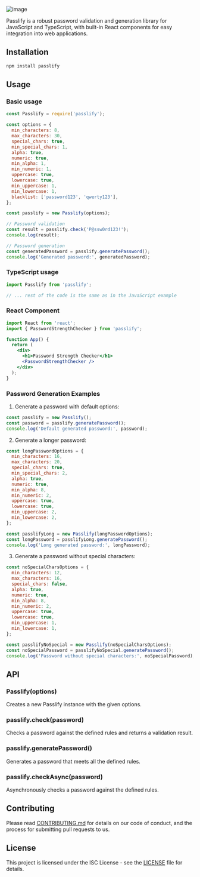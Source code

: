![image](https://github.com/user-attachments/assets/22134253-1840-4309-bab6-f1d4a87f4e94)


Passlify is a robust password validation and generation library for JavaScript and TypeScript, with built-in React components for easy integration into web applications.

## Installation

```bash
npm install passlify
```

## Usage

### Basic usage

```javascript
const Passlify = require('passlify');

const options = {
  min_characters: 8,
  max_characters: 30,
  special_chars: true,
  min_special_chars: 1,
  alpha: true,
  numeric: true,
  min_alpha: 1,
  min_numeric: 1,
  uppercase: true,
  lowercase: true,
  min_uppercase: 1,
  min_lowercase: 1,
  blacklist: ['password123', 'qwerty123'],
};

const passlify = new Passlify(options);

// Password validation
const result = passlify.check('P@ssw0rd123!');
console.log(result);

// Password generation
const generatedPassword = passlify.generatePassword();
console.log('Generated password:', generatedPassword);
```

### TypeScript usage

```typescript
import Passlify from 'passlify';

// ... rest of the code is the same as in the JavaScript example
```

### React Component

```jsx
import React from 'react';
import { PasswordStrengthChecker } from 'passlify';

function App() {
  return (
    <div>
      <h1>Password Strength Checker</h1>
      <PasswordStrengthChecker />
    </div>
  );
}
```

### Password Generation Examples

1. Generate a password with default options:

```javascript
const passlify = new Passlify();
const password = passlify.generatePassword();
console.log('Default generated password:', password);
```

2. Generate a longer password:

```javascript
const longPasswordOptions = {
  min_characters: 16,
  max_characters: 20,
  special_chars: true,
  min_special_chars: 2,
  alpha: true,
  numeric: true,
  min_alpha: 8,
  min_numeric: 2,
  uppercase: true,
  lowercase: true,
  min_uppercase: 2,
  min_lowercase: 2,
};

const passlifyLong = new Passlify(longPasswordOptions);
const longPassword = passlifyLong.generatePassword();
console.log('Long generated password:', longPassword);
```

3. Generate a password without special characters:

```javascript
const noSpecialCharsOptions = {
  min_characters: 12,
  max_characters: 16,
  special_chars: false,
  alpha: true,
  numeric: true,
  min_alpha: 8,
  min_numeric: 2,
  uppercase: true,
  lowercase: true,
  min_uppercase: 1,
  min_lowercase: 1,
};

const passlifyNoSpecial = new Passlify(noSpecialCharsOptions);
const noSpecialPassword = passlifyNoSpecial.generatePassword();
console.log('Password without special characters:', noSpecialPassword);
```

## API

### Passlify(options)

Creates a new Passlify instance with the given options.

### passlify.check(password)

Checks a password against the defined rules and returns a validation result.

### passlify.generatePassword()

Generates a password that meets all the defined rules.

### passlify.checkAsync(password)

Asynchronously checks a password against the defined rules.

## Contributing

Please read [CONTRIBUTING.md](CONTRIBUTING.md) for details on our code of conduct, and the process for submitting pull requests to us.

## License

This project is licensed under the ISC License - see the [LICENSE](LICENSE) file for details.

